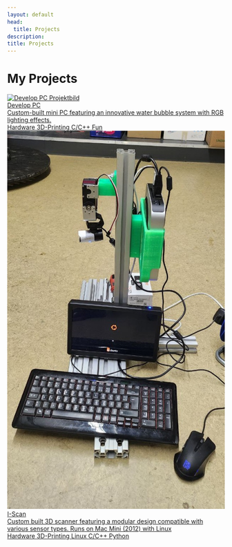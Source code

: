 ```yaml
---
layout: default
head:
  title: Projects
description: 
title: Projects
---
```


# My Projects

<div class="projects-container">  

  <a href="/projects/develop_pc" class="project-card">
   <img src="https://raw.githubusercontent.com/Nr44suessauer/nr44suessauer.github.io/main/nuxt-app/assets/pictures/minipc/1st_try_mit_wasser.gif" alt="Develop PC Projektbild" class="project-card__image" />
    <div class="project-card__content">
      <div class="project-card__title">Develop PC</div>
      <div class="project-card__desc">Custom-built mini PC featuring an innovative water bubble system with RGB lighting effects.</div>
      <div class="project-card__tags">
        <span class="project-card__tag">Hardware</span>
        <span class="project-card__tag">3D-Printing</span>
        <span class="project-card__tag">C/C++</span>
        <span class="project-card__tag">Fun</span>
      </div>
    </div>
  </a>
  
  <a href="nuxt-app\content\projects\i-Scan.md" class="project-card project-card--green">
    <img src="https://raw.githubusercontent.com/Nr44suessauer/nr44suessauer.github.io/main/nuxt-app/assets/pictures/I-Scan/I-Scan_prototyp_seitlich.jpg" alt="I-Scan Projektbild" class="project-card__image" />
    <div class="project-card__content">
      <div class="project-card__title">I-Scan</div>
      <div class="project-card__desc">Custom built 3D scanner featuring a modular design compatible with various sensor types. Runs on Mac Mini (2012) with Linux</div>
      <div class="project-card__tags">
        <span class="project-card__tag">Hardware</span>
        <span class="project-card__tag">3D-Printing</span>
        <span class="project-card__tag">Linux</span>
        <span class="project-card__tag">C/C++</span>
        <span class="project-card__tag">Python</span>
      </div>
    </div>
  </a>
</div>

